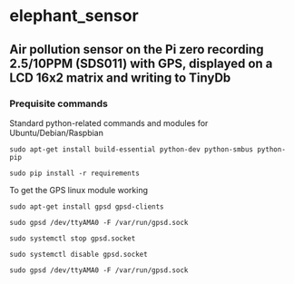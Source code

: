 # elephant_sensor

## Air pollution sensor on the Pi zero recording 2.5/10PPM (SDS011) with GPS, displayed on a LCD 16x2 matrix and writing to TinyDb

### Prequisite commands

Standard python-related commands and modules for Ubuntu/Debian/Raspbian

`sudo apt-get install build-essential python-dev python-smbus python-pip`

`sudo pip install -r requirements`

To get the GPS linux module working

`sudo apt-get install gpsd gpsd-clients`

`sudo gpsd /dev/ttyAMA0 -F /var/run/gpsd.sock`

`sudo systemctl stop gpsd.socket`

`sudo systemctl disable gpsd.socket`

`sudo gpsd /dev/ttyAMA0 -F /var/run/gpsd.sock`
